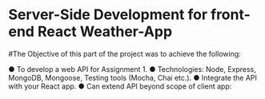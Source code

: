 # Server-Side Development for front-end React Weather-App
#The Objective of this part of the project was to achieve the following:

● To develop a web API for Assignment 1.
● Technologies: Node, Express, MongoDB,
Mongoose, Testing tools (Mocha, Chai etc.).
● Integrate the API with your React app.
● Can extend API beyond scope of client app:
